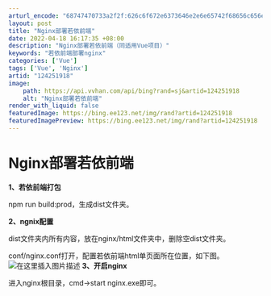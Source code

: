 ```yaml
---
arturl_encode: "68747470733a2f2f:626c6f672e6373646e2e6e65742f68656c656e62696e31342f:61727469636c652f64657461696c732f313234323531393138"
layout: post
title: "Nginx部署若依前端"
date: 2022-04-18 16:17:35 +08:00
description: "Nginx部署若依前端（同适用Vue项目）"
keywords: "若依前端部署nginx"
categories: ['Vue']
tags: ['Vue', 'Nginx']
artid: "124251918"
image:
    path: https://api.vvhan.com/api/bing?rand=sj&artid=124251918
    alt: "Nginx部署若依前端"
render_with_liquid: false
featuredImage: https://bing.ee123.net/img/rand?artid=124251918
featuredImagePreview: https://bing.ee123.net/img/rand?artid=124251918
---
```


# Nginx部署若依前端

**1、若依前端打包**
  
npm run build:prod，生成dist文件夹。
  
**2、ngnix配置**
  
dist文件夹内所有内容，放在nginx/html文件夹中，删除空dist文件夹。
  
conf/nginx.conf打开，配置若依前端html单页面所在位置，如下图。
![在这里插入图片描述](https://i-blog.csdnimg.cn/blog_migrate/80960cc3ccd6e738d660005d6440557a.png#pic_center)
**3、开启nginx**
  
进入nginx根目录，cmd->start nginx.exe即可。